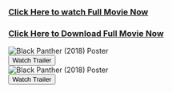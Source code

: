 <h3><a href="https://t.co/8OwNLVEF6J">Click Here to watch Full Movie Now</a></h3>
<h3><a href="https://t.co/8OwNLVEF6J">Click Here to Download Full Movie Now</a></h3>
<div class="col-sm-3 col-xs-12">
<img src="https://images-na.ssl-images-amazon.com/images/M/MV5BMTg1MTY2MjYzNV5BMl5BanBnXkFtZTgwMTc4NTMwNDI@._V1_UX182_CR0,0,182,268_AL_.jpg" alt="Black Panther (2018) Poster" class="img-responsive thumbnail" style="margin:0 auto;">
<div class="rating-stars text-center">
<i class="fa fa-star"></i><i class="fa fa-star"></i><i class="fa fa-star"></i><i class="fa fa-star"></i><i class="fa fa-star"></i><i class="fa fa-star"></i><i class="fa fa-star-o"></i><i class="fa fa-star-o"></i><i class="fa fa-star-o"></i><i class="fa fa-star-o"></i></div>                                                	
<div class="text-center"><button type="button" class="btn btn-danger" data-toggle="modal" data-target="#myModal2">Watch Trailer</button></div>
</div>
<div class="col-sm-3 col-xs-12">
<img src="https://images-na.ssl-images-amazon.com/images/M/MV5BMTg1MTY2MjYzNV5BMl5BanBnXkFtZTgwMTc4NTMwNDI@._V1_UX182_CR0,0,182,268_AL_.jpg" alt="Black Panther (2018) Poster" class="img-responsive thumbnail" style="margin:0 auto;">
<div class="rating-stars text-center">
<i class="fa fa-star"></i><i class="fa fa-star"></i><i class="fa fa-star"></i><i class="fa fa-star"></i><i class="fa fa-star"></i><i class="fa fa-star"></i><i class="fa fa-star-o"></i><i class="fa fa-star-o"></i><i class="fa fa-star-o"></i><i class="fa fa-star-o"></i></div>                                                	
<div class="text-center"><button type="button" class="btn btn-danger" data-toggle="modal" data-target="#myModal2">Watch Trailer</button></div>
</div>
